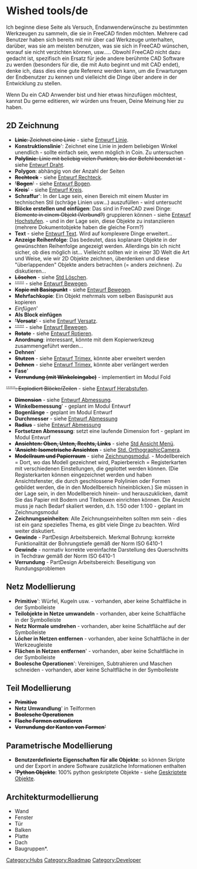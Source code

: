 # Wished tools/de

 Ich beginne diese Seite als Versuch, Endanwenderwünsche zu bestimmten Werkzeugen zu sammeln, die sie in FreeCAD finden möchten. Mehrere cad Benutzer haben sich bereits mit mir über cad Werkzeuge unterhalten, darüber, was sie am meisten benutzen, was sie sich in FreeCAD wünschen, worauf sie nicht verzichten können, usw\..... Obwohl FreeCAD nicht dazu gedacht ist, spezifisch ein Ersatz für jede andere berühmte CAD Software zu werden (besonders für die, die mit Auto beginnt und mit CAD endet), denke ich, dass dies eine gute Referenz werden kann, um die Erwartungen der Endbenutzer zu kennen und vielleicht die Dinge über andere in der Entwicklung zu stellen.

Wenn Du ein CAD Anwender bist und hier etwas hinzufügen möchtest, kannst Du gerne editieren, wir würden uns freuen, Deine Meinung hier zu haben.

## 2D Zeichnung 

-   ~~**Linie**: Zeichnet eine Linie~~ - siehe [Entwurf Linie](Draft_Line/de.md).
-   **Konstruktionslinie**\': Zeichnet eine Linie in jedem beliebigen Winkel unendlich - sollte einfach sein, wenn möglich in Coin. Zu untersuchen
-   ~~**Polylinie**: Linie mit beliebig vielen Punkten, bis der Befehl beendet ist~~ - siehe [Entwurf Draht](Draft_Wire/de.md).
-   **Polygon**: abhängig von der Anzahl der Seiten
-   ~~**Rechteck**~~ - siehe [Entwurf Rechteck](Draft_Rectangle/de.md).
-   ~~**\'Bogen**\'~~ - siehe [Entwurf Bogen](Draft_Arc/de.md).
-   ~~**Kreis**\'~~ - siehe [Entwurf Kreis](Draft_Circle/de.md).
-   **Schraffur**\': In der Lage sein, einen Bereich mit einem Muster im technischen Stil (schräge Linien usw\...) auszufüllen - wird untersucht
-   **Blöcke erstellen und einfügen**: Das sind in FreeCAD zwei Dinge: ~~Elemente in einem Objekt (Verbund?)~~ gruppieren können - siehe [Entwurf Hochstufen](Draft_Upgrade/de.md). - und in der Lage sein, diese Objekte zu instanziieren (mehrere Dokumentobjekte haben die gleiche Form?)
-   **Text** - siehe [Entwurf Text](Draft_Text/de.md). Wird auf komplexere Dinge erweitert\...
-   **Anzeige Reihenfolge**: Das bedeutet, dass koplanare Objekte in der gewünschten Reihenfolge angezeigt werden. Allerdings bin ich nicht sicher, ob dies möglich ist\... Vielleicht sollten wir in einer 3D Welt die Art und Weise, wie wir 2D Objekte zeichnen, überdenken und diese \"überlappenden\" Objekte anders betrachten (= anders zeichnen). Zu diskutieren\...
-   ~~**Löschen**~~ - siehe [Std Löschen](Std_Delete/de.md).
-   ~~\'\'\'\'\'\'~~ - siehe [Entwurf Bewegen](Draft_Move/de.md).
-   ~~**Kopie mit Basispunkt**~~ - siehe [Entwurf Bewegen](Draft_Move/de.md).
-   **Mehrfachkopie**: Ein Objekt mehrmals vom selben Basispunkt aus kopieren
-   *Einfügen*\'
-   **Als Block einfügen**
-   ~~**\'Versatz**\'~~ - siehe [Entwurf Versatz](Draft_Offset/de.md).
-   ~~\'\'\'\'\'\'~~ - siehe [Entwurf Bewegen](Draft_Move/de.md).
-   ~~**Rotate**~~ - siehe [Entwurf Rotieren](Draft_Rotate/de.md).
-   **Anordnung**: interessant, könnte mit dem Kopierwerkzeug zusammengeführt werden\...
-   **Dehnen**\'
-   ~~**Stutzen**~~ - siehe [Entwurf Trimex](Draft_Trimex/de.md), könnte aber erweitert werden
-   ~~**Dehnen**~~ - siehe [Entwurf Trimex](Draft_Trimex/de.md), könnte aber verlängert werden
-   **Fase**\'
-   ~~**Verrundung (mit Winkeleingabe)**~~ - implementiert im Modul Fold

~~\'\'\'\'\'\': Explodiert Blöcke/Zeilen~~ - siehe [Entwurf Herabstufen](Draft_Downgrade/de.md).

-   ~~**Dimension**~~ - siehe [Entwurf Abmessung](Draft_Dimension/de.md).
-   **Winkelbemessung**\' - geplant im Modul Entwurf
-   **Bogenlänge** - geplant im Modul Entwurf
-   **Durchmesser** - siehe [Entwurf Abmessung](Draft_Dimension/de.md)
-   ~~**Radius**~~ - siehe [Entwurf Abmessung](Draft_Dimension/de.md)
-   **Fortsetzen Abmessung**: setzt eine laufende Dimension fort - geplant im Modul Entwurf
-   ~~**Ansichten: Oben, Unten, Rechts, Links**~~ - siehe [Std Ansicht Menü](Std_Ansicht_Menü.md).
-   ~~**\'Ansicht: Isometrische Ansichten**~~ - siehe [Std. OrthographicCamera](Std._OrthographicCamera.md).
-   ~~**Modellraum und Papierraum**~~ - siehe [Zeichnungsmodul](Drawing_Workbench/de.md). - Modellbereich = Dort, wo das Modell gezeichnet wird, Papierbereich = Registerkarten mit verschiedenen Einstellungen, die geplottet werden können. (Die Registerkarten können eingezeichnet werden und haben Ansichtsfenster, die durch geschlossene Polylinien oder Formen gebildet werden, die in den Modellbereich hineinblicken.) Sie müssen in der Lage sein, in den Modellbereich hinein- und herauszuklicken, damit Sie das Papier mit Bodern und Titelboxen einrichten können. Die Ansicht muss je nach Bedarf skaliert werden, d.h. 1:50 oder 1:100 - geplant im Zeichnungsmodul
-   **Zeichnungseinheiten**: Alle Zeichnungseinheiten sollten mm sein - dies ist ein ganz spezielles Thema, es gibt viele Dinge zu beachten. Wird weiter diskutiert. 
-   **Gewinde** - PartDesign Arbeitsbereich. Merkmal Bohrung: korrekte Funktionalität der Bohrungstiefe gemäß der Norm ISO 6410-1
-   **Gewinde** - normativ korrekte vereinfachte Darstellung des Querschnitts in Techdraw gemäß der Norm ISO 6410-1
-   **Verrundung** - PartDesign Arbeitsbereich: Beseitigung von Rundungsproblemen 

## Netz Modellierung 

-   **Primitive**\': Würfel, Kugeln usw. - vorhanden, aber keine Schaltfläche in der Symbolleiste
-   **Teilobjekte in Netze umwandeln** - vorhanden, aber keine Schaltfläche in der Symbolleiste
-   **Netz Normale umdrehen** - vorhanden, aber keine Schaltfläche auf der Symbolleiste
-   **Löcher in Netzen entfernen** - vorhanden, aber keine Schaltfläche in der Werkzeugleiste
-   **Flächen in Netzen entfernen**\' - vorhanden, aber keine Schaltfläche in der Symbolleiste
-   **Boolesche Operationen**\': Vereinigen, Subtrahieren und Maschen schneiden - vorhanden, aber keine Schaltfläche in der Symbolleiste

## Teil Modellierung 

-   ~~**Primitive**~~
-   **Netz Umwandlung**\' in Teilformen
-   ~~**Boolesche Operationen**~~
-   ~~**Flache Formen extrudieren**~~
-   ~~**Verrundung der Kanten von Formen**\'~~

## Parametrische Modellierung 

-   **Benutzerdefinierte Eigenschaften für alle Objekte**: so können Skripte und der Export in andere Software zusätzliche Informationen enthalten
-   ~~**\'Python Objekte**~~: 100% python geskriptete Objekte - siehe [Geskriptete Objekte](Geskriptete_Objekte.md).

## Architekturmodellierung

-   Wand
-   Fenster
-   Tür
-   Balken
-   Platte
-   Dach
-   Baugruppen\*.

[Category:Hubs](Category:Hubs.md) [Category:Roadmap](Category:Roadmap.md) [Category:Developer](Category:Developer.md)
